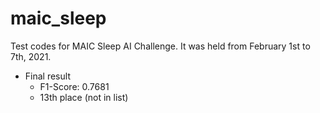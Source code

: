 # maic_sleep

Test codes for MAIC Sleep AI Challenge.
It was held from February 1st to 7th, 2021.

+ Final result
  + F1-Score: 0.7681
  + 13th place (not in list)
